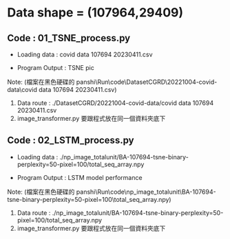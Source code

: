 # Data shape = (107964,29409)

## Code : 01_TSNE_process.py

* Loading data : covid data 107694 20230411.csv

* Program Output : TSNE pic

Note: (檔案在黑色硬碟的 panshi\Run\code\DatasetCGRD\20221004-covid-data\covid data 107694 20230411.csv)
1. Data route : ./DatasetCGRD/20221004-covid-data/covid data 107694 20230411.csv
2. image_transformer.py 要跟程式放在同一個資料夾底下

## Code : 02_LSTM_process.py

* Loading data : ./np_image_totalunit/BA-107694-tsne-binary-perplexity=50-pixel=100/total_seq_array.npy

* Program Output : LSTM model performance

Note: (檔案在黑色硬碟的 panshi\Run\code\np_image_totalunit\BA-107694-tsne-binary-perplexity=50-pixel=100\total_seq_array.npy)
1. Data route : ./np_image_totalunit/BA-107694-tsne-binary-perplexity=50-pixel=100/total_seq_array.npy
2. image_transformer.py 要跟程式放在同一個資料夾底下
